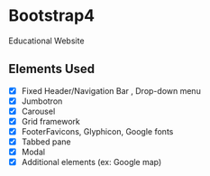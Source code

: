 # Bootstrap4

Educational Website

## Elements Used
- [x] Fixed Header/Navigation Bar , Drop-down menu
- [x] Jumbotron
- [x] Carousel
- [x] Grid framework
- [x] FooterFavicons, Glyphicon, Google fonts
- [x] Tabbed pane
- [x] Modal
- [x] Additional elements (ex: Google map)